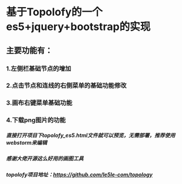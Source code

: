 # 基于Topolofy的一个es5+jquery+bootstrap的实现
## 主要功能有：
### 1.左侧栏基础节点的增加
### 2.点击节点和连线的右侧菜单的基础功能修改
### 3.画布右键菜单基础功能
### 4.下载png图片的功能

##### 直接打开项目下topolofy_es5.html文件就可以预览，无需部署，推荐使用webstorm来编辑
##### 感谢大佬开源这么好用的画图工具
##### topolofy项目地址：https://github.com/le5le-com/topology
